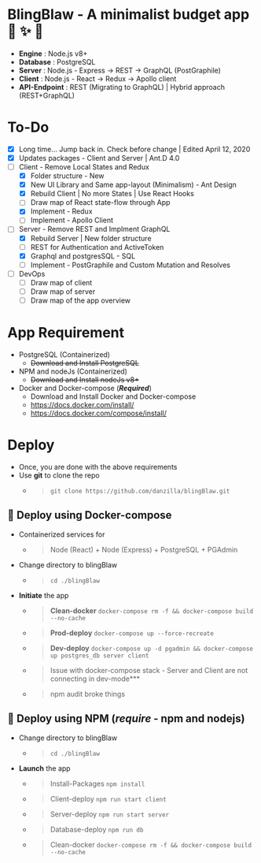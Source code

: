 # BlingBlaw -  A minimalist budget app :sparkling_heart: :sparkles: :tada:
- **Engine**		 : Node.js v8+
- **Database**	 	 : PostgreSQL
- **Server**	 	 : Node.js - Express -> REST -> GraphQL (PostGraphile)
- **Client**	 	 : Node.js - React -> Redux -> Apollo client
- **API-Endpoint**	 : REST (Migrating to GraphQL) | Hybrid approach (REST+GraphQL)

# To-Do
- [x] Long time... Jump back in. Check before change | Edited April 12, 2020
- [x] Updates packages - Client and Server | Ant.D 4.0 
- [ ] Client - Remove Local States and Redux
	- [x] Folder structure - New
	- [x] New UI Library and Same app-layout (Minimalism) - Ant Design
	- [x] Rebuild Client | No more States | Use React Hooks 
	- [ ] Draw map of React state-flow through App
	- [x] Implement - Redux
	- [ ] Implement - Apollo Client
- [ ] Server - Remove REST and Implment GraphQL
	- [x] Rebuild Server | New folder structure
	- [ ] REST for Authentication and ActiveToken
	- [x] Graphql and postgresSQL - SQL
	- [ ] Implement - PostGraphile and Custom Mutation and Resolves
- [ ] DevOps
	- [ ] Draw map of client
	- [ ] Draw map of server
	- [ ] Draw map of the app overview

# App Requirement
- PostgreSQL (Containerized)
	- <s>Download and Install PostgreSQL</s>
- NPM and nodeJs (Containerized)
	- <s>Download and Install nodeJs v8+</s>
- Docker and Docker-compose (***Required***)
	- Download and Install Docker and Docker-compose
	- https://docs.docker.com/install/
	- https://docs.docker.com/compose/install/

# Deploy 
- Once, you are done with the above requirements
- Use **git** to clone the repo
	- > `git clone https://github.com/danzilla/blingBlaw.git`

## :whale: Deploy using Docker-compose
- Containerized services for
	- > Node (React) + Node (Express) + PostgreSQL + PGAdmin
- Change directory to blingBlaw
	- > `cd ./blingBlaw`
- **Initiate** the app
	- > **Clean-docker** `docker-compose rm -f && docker-compose build --no-cache`
	- > **Prod-deploy** `docker-compose up --force-recreate`
	- > **Dev-deploy** `docker-compose up -d pgadmin && docker-compose up postgres_db server client`
	- > Issue with docker-compose stack - Server and Client are not connecting in dev-mode***
	- > npm audit broke things

## :nut_and_bolt: Deploy using **NPM** (*require* - npm and nodejs)
- Change directory to blingBlaw
	- > `cd ./blingBlaw`
- **Launch** the app
	- > Install-Packages `npm install`
	- > Client-deploy `npm run start client`
	- > Server-deploy `npm run start server`
	- > Database-deploy `npm run db`
	- > Clean-docker `docker-compose rm -f && docker-compose build --no-cache`

